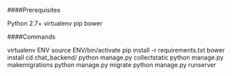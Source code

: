 ####Prerequisites

Python 2.7+
virtualenv
pip
bower


####Commands

virtualenv ENV
source ENV/bin/activate
pip install -r requirements.txt
bower install
cd chat_backend/
python manage.py collectstatic
python manage.py makemigrations 
python manage.py migrate
python manage.py runserver
